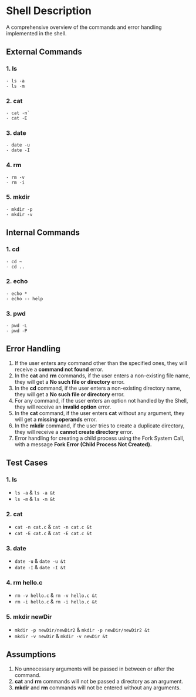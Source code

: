 # Shell Description
A comprehensive overview of the commands and error handling implemented in the shell.

## External Commands

### 1. ls
    - ls -a
    - ls -m

### 2. cat
    - cat -n`
    - cat -E

### 3. date
    - date -u
    - date -I

### 4. rm
    - rm -v
    - rm -i

### 5. mkdir
    - mkdir -p
    - mkdir -v

## Internal Commands

### 1. cd
    - cd ~
    - cd ..

### 2. echo
    - echo *
    - echo -- help

### 3. pwd
    - pwd -L
    - pwd -P

## Error Handling

1. If the user enters any command other than the specified ones, they will receive a **command not found** error.
2. In the **cat** and **rm** commands, if the user enters a non-existing file name, they will get a **No such file or directory** error.
3. In the **cd** command, if the user enters a non-existing directory name, they will get a **No such file or directory** error.
4. For any command, if the user enters an option not handled by the Shell, they will receive an **invalid option** error.
5. In the **cat** command, if the user enters **cat** without any argument, they will get a **missing operands** error.
6. In the **mkdir** command, if the user tries to create a duplicate directory, they will receive a **cannot create directory** error.
7. Error handling for creating a child process using the Fork System Call, with a message **Fork Error (Child Process Not Created).**

## Test Cases

### 1. ls
   - `ls -a` & `ls -a &t`
   - `ls -m` & `ls -m &t`

### 2. cat
   - `cat -n cat.c` & `cat -n cat.c &t`
   - `cat -E cat.c` & `cat -E cat.c &t`

### 3. date
   - `date -u` & `date -u &t`
   - `date -I` & `date -I &t`

### 4. rm hello.c
   - `rm -v hello.c` & `rm -v hello.c &t`
   - `rm -i hello.c` & `rm -i hello.c &t`

### 5. mkdir newDir
   - `mkdir -p newDir/newDir2` & `mkdir -p newDir/newDir2 &t`
   - `mkdir -v newDir` & `mkdir -v newDir &t`

## Assumptions

1. No unnecessary arguments will be passed in between or after the command.
2. **cat** and **rm** commands will not be passed a directory as an argument.
3. **mkdir** and **rm** commands will not be entered without any arguments.
